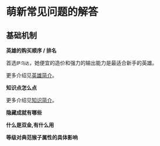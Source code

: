 # 萌新常见问题的解答
## 基础机制
**英雄的购买顺序 / 排名**

首选`萨乌达`，她便宜的造价和强力的输出能力是最适合新手的英雄。

更多介绍见[英雄简介](../basic/heroes/heroes.md)。

**知识点怎么点**

更多介绍见[知识简介](../basic/knowledge/knowledge.md)。

**隐藏成就有哪些**

**什么是双金,有什么用**

**等级对典范猴子属性的具体影响**